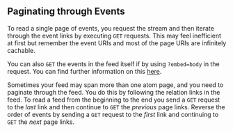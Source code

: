 ## Paginating through Events

<!-- TODO:  Is this too much, speerate section, or just link to main docs? -->
To read a single page of events, you request the stream and then iterate through the event links by executing `GET` requests. This may feel inefficient at first but remember the event URIs and most of the page URIs are infinitely cachable.

You can also `GET` the events in the feed itself if by using `?embed=body` in the request. You can find further information on this [here](../../http-api/reading-streams.md).

Sometimes your feed may span more than one atom page, and you need to paginate through the feed. You do this by following the relation links in the feed. To read a feed from the beginning to the end you send a `GET` request to the _last_ link and then continue to `GET` the _previous_ page links. Reverse the order of events by sending a `GET` request to the _first_ link and continuing to `GET` the _next_ page links.

<!-- TODO: Add an example -->
